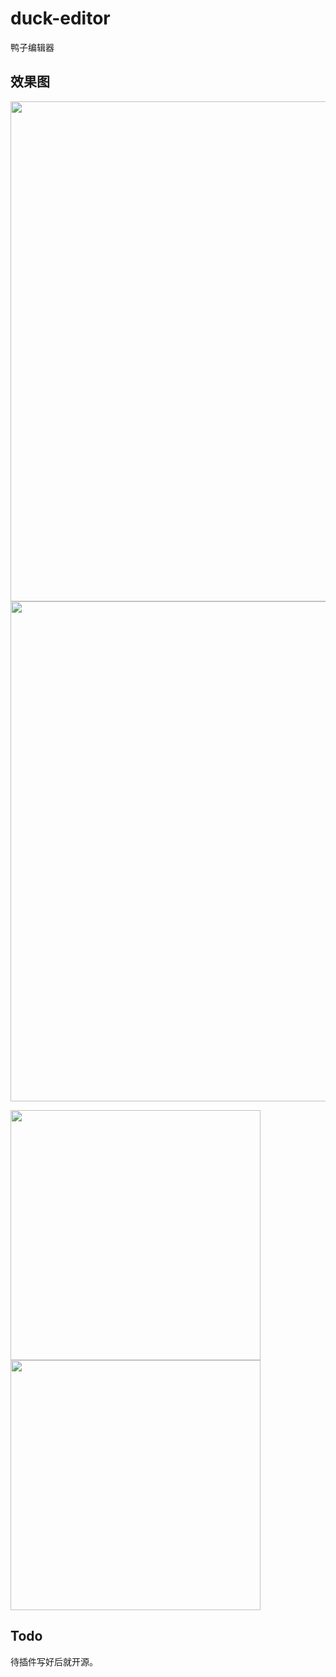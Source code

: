 # duck-editor
鸭子编辑器

## 效果图

<img src="https://raw.githubusercontent.com/evilbinary/duck-editor/master/data/screenshot/demo2.png" width="800px" />

<img src="https://raw.githubusercontent.com/evilbinary/duck-editor/master/data/screenshot/demo4.jpg" width="800px" />

<img src="https://raw.githubusercontent.com/evilbinary/duck-editor/master/data/screenshot/demo1.jpg" width="400px" /><img src="https://raw.githubusercontent.com/evilbinary/duck-editor/master/data/screenshot/demo3.jpg" width="400px" />



## Todo
待插件写好后就开源。


